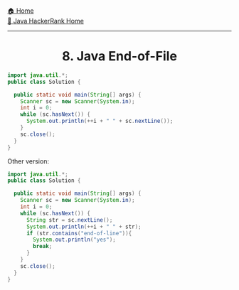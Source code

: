 [🏠 Home](../../../../README.md) <br/>
[🍵 Java HackerRank Home](../Java-HackerRank.md)

<hr/>

<h1 style="text-align: center">8. Java End-of-File</h1>

```java
import java.util.*;
public class Solution {

  public static void main(String[] args) {
    Scanner sc = new Scanner(System.in);
    int i = 0;
    while (sc.hasNext()) {
      System.out.println(++i + " " + sc.nextLine());
    }
    sc.close();
  }
}
```

Other version:

```java
import java.util.*;
public class Solution {

  public static void main(String[] args) {
    Scanner sc = new Scanner(System.in);
    int i = 0;
    while (sc.hasNext()) {
      String str = sc.nextLine();
      System.out.println(++i + " " + str);
      if (str.contains("end-of-line")){
        System.out.println("yes");
        break;
      }
    }
    sc.close();
  }
}
```